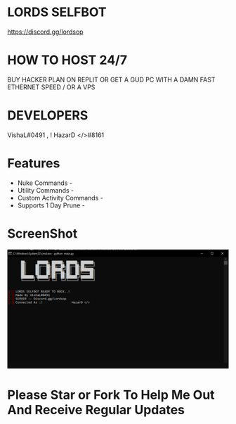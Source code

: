 # LORDS SELFBOT
https://discord.gg/lordsop
# HOW TO HOST 24/7
BUY HACKER PLAN ON REPLIT OR GET A GUD PC WITH A DAMN FAST ETHERNET SPEED / OR A VPS
# DEVELOPERS
VishaL#0491 , ! HazarD </>#8161
# Features
* Nuke Commands - 
* Utility Commands - 
* Custom Activity Commands -  
* Supports 1 Day Prune -  
# ScreenShot
![](./screenshot.png)
# Please Star or Fork To Help Me Out And Receive Regular Updates

